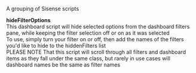 A grouping of Sisense scripts

**hideFilterOptions**  <br />
This dashboard script will hide selected options from the dashboard filters pane, while keeping the filter selection off or on as it was selected <br />
To use, simply turn your filter on or off, then add the names of the filters you'd like to hide to the hiddenFilters list <br />
PLEASE NOTE That this script will scroll through all filters and dashboard items as they fall under the same class, but rarely in use cases will dashboard names be the same as filter names  <br />

